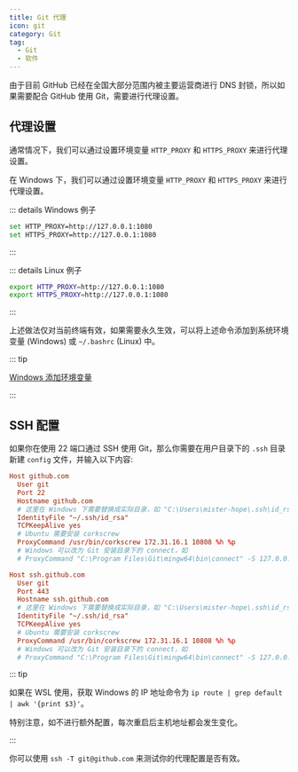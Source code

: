 ```yaml
---
title: Git 代理
icon: git
category: Git
tag:
  - Git
  - 软件
---
```


由于目前 GitHub 已经在全国大部分范围内被主要运营商进行 DNS 封锁，所以如果需要配合 GitHub 使用 Git，需要进行代理设置。

## 代理设置

通常情况下，我们可以通过设置环境变量 `HTTP_PROXY` 和 `HTTPS_PROXY` 来进行代理设置。

在 Windows 下，我们可以通过设置环境变量 `HTTP_PROXY` 和 `HTTPS_PROXY` 来进行代理设置。

::: details Windows 例子

```bash
set HTTP_PROXY=http://127.0.0.1:1080
set HTTPS_PROXY=http://127.0.0.1:1080
```

:::

::: details Linux 例子

```bash
export HTTP_PROXY=http://127.0.0.1:1080
export HTTPS_PROXY=http://127.0.0.1:1080
```

:::

上述做法仅对当前终端有效，如果需要永久生效，可以将上述命令添加到系统环境变量 (Windows) 或 `~/.bashrc` (Linux) 中。

::: tip

[Windows 添加环境变量](../../code/windows/env-variable.md)

:::

## SSH 配置

如果你在使用 22 端口通过 SSH 使用 Git，那么你需要在用户目录下的 `.ssh` 目录新建 `config` 文件，并输入以下内容:

```conf
Host github.com
  User git
  Port 22
  Hostname github.com
  # 这里在 Windows 下需要替换成实际目录，如 "C:\Users\mister-hope\.ssh\id_rsa"
  IdentityFile "~/.ssh/id_rsa"
  TCPKeepAlive yes
  # Ubuntu 需要安装 corkscrew
  ProxyCommand /usr/bin/corkscrew 172.31.16.1 10808 %h %p
  # Windows 可以改为 Git 安装目录下的 connect，如
  # ProxyCommand "C:\Program Files\Git\mingw64\bin\connect" -S 127.0.0.1:10808 -a none %h %p

Host ssh.github.com
  User git
  Port 443
  Hostname ssh.github.com
  # 这里在 Windows 下需要替换成实际目录，如 "C:\Users\mister-hope\.ssh\id_rsa"
  IdentityFile "~/.ssh/id_rsa"
  TCPKeepAlive yes
  # Ubuntu 需要安装 corkscrew
  ProxyCommand /usr/bin/corkscrew 172.31.16.1 10808 %h %p
  # Windows 可以改为 Git 安装目录下的 connect，如
  # ProxyCommand "C:\Program Files\Git\mingw64\bin\connect" -S 127.0.0.1:10808 -a none %h %p

```

::: tip

如果在 WSL 使用，获取 Windows 的 IP 地址命令为 `ip route | grep default | awk '{print $3}'`。

特别注意，如不进行额外配置，每次重启后主机地址都会发生变化。

:::

你可以使用 `ssh -T git@github.com` 来测试你的代理配置是否有效。
